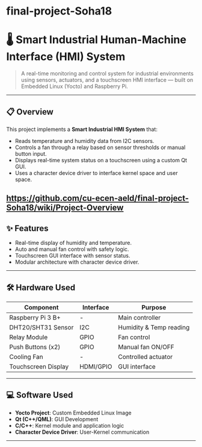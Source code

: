 # final-project-Soha18

# 🌡️ Smart Industrial Human-Machine Interface (HMI) System

> A real-time monitoring and control system for industrial environments using sensors, actuators, and a touchscreen HMI interface — built on Embedded Linux (Yocto) and Raspberry Pi.

---

## 📋 Overview

This project implements a **Smart Industrial HMI System** that:

- Reads temperature and humidity data from I2C sensors.
- Controls a fan through a relay based on sensor thresholds or manual button input.
- Displays real-time system status on a touchscreen using a custom Qt GUI.
- Uses a character device driver to interface kernel space and user space.
  
https://github.com/cu-ecen-aeld/final-project-Soha18/wiki/Project-Overview
---

## ✨ Features

- Real-time display of humidity and temperature.
- Auto and manual fan control with safety logic.
- Touchscreen GUI interface with sensor status.
- Modular architecture with character device driver.

---

## 🛠️ Hardware Used

| Component              | Interface | Purpose                  |
|------------------------|-----------|---------------------------|
| Raspberry Pi 3 B+      | -         | Main controller           |
| DHT20/SHT31 Sensor     | I2C       | Humidity & Temp reading   |
| Relay Module           | GPIO      | Fan control               |
| Push Buttons (x2)      | GPIO      | Manual fan ON/OFF         |
| Cooling Fan            | -         | Controlled actuator       |
| Touchscreen Display    | HDMI/GPIO | GUI interface             |

---

## 💻 Software Used

- **Yocto Project**: Custom Embedded Linux Image
- **Qt (C++/QML)**: GUI Development
- **C/C++**: Kernel module and application logic
- **Character Device Driver**: User-Kernel communication

---

